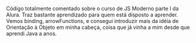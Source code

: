 Código totalmente comentado sobre o curso de JS Moderno parte I da Alura. Traz bastante aprendizado para 
quem está disposto a aprender. Vemos binding, arrowFunctions, e consegui introduzir mais da idéia
de Orientação à Objeto em minha cabeça, coisa que já vinha a mim desde que aprendi Java a anos. 